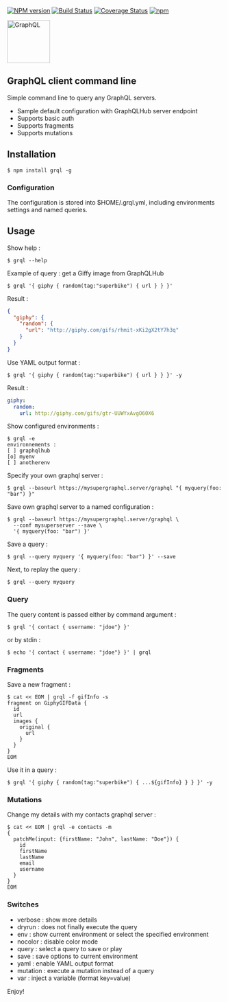 [![NPM version](https://badge.fury.io/js/grql.svg)](http://badge.fury.io/js/grql)
[![Build Status](https://travis-ci.org/openhoat/grql.png?branch=master)](https://travis-ci.org/openhoat/grql)
[![Coverage Status](https://coveralls.io/repos/github/openhoat/grql/badge.svg?branch=master)](https://coveralls.io/github/openhoat/grql?branch=master)
[![npm](https://img.shields.io/npm/l/express.svg?style=flat-square)]()

<a href="http://graphql.org/"><img src="http://graphql.org/img/logo.svg" width="100px" title="GraphQL"></a>

## GraphQL client command line

Simple command line to query any GraphQL servers.

- Sample default configuration with GraphQLHub server endpoint  
- Supports basic auth
- Supports fragments
- Supports mutations

## Installation

```
$ npm install grql -g
```
 
### Configuration

The configuration is stored into $HOME/.grql.yml, including environments settings and named queries.

## Usage

Show help :

```
$ grql --help
```

Example of query : get a Giffy image from GraphQLHub

```
$ grql '{ giphy { random(tag:"superbike") { url } } }'
```

Result :

```json
{
  "giphy": {
    "random": {
      "url": "http://giphy.com/gifs/rhmit-xKi2gX2tY7h3q"
    }
  }
}
```

Use YAML output format :

```
$ grql '{ giphy { random(tag:"superbike") { url } } }' -y
```

Result :

```yaml
giphy: 
  random: 
    url: http://giphy.com/gifs/gtr-UUWYxAvgO60X6
```

Show configured environments :

```
$ grql -e
environnements :
[ ] graphqlhub
[o] myenv
[ ] anotherenv
```

Specify your own graphql server :

```
$ grql --baseurl https://mysupergraphql.server/graphql "{ myquery(foo: "bar") }"
```

Save own graphql server to a named configuration :

```
$ grql --baseurl https://mysupergraphql.server/graphql \
  --conf mysuperserver --save \
  '{ myquery(foo: "bar") }'
```

Save a query :

```
$ grql --query myquery '{ myquery(foo: "bar") }' --save
```

Next, to replay the query :

```
$ grql --query myquery
```

### Query

The query content is passed either by command argument :

```
$ grql '{ contact { username: "jdoe"} }'
```

or by stdin :

```
$ echo '{ contact { username: "jdoe"} }' | grql 
```

### Fragments

Save a new fragment :

```
$ cat << EOM | grql -f gifInfo -s
fragment on GiphyGIFData {
  id
  url
  images {
    original {
      url
    }
  }
}
EOM
```

Use it in a query :

```
$ grql '{ giphy { random(tag:"superbike") { ...${gifInfo} } } }' -y
```

### Mutations

Change my details with my contacts graphql server :

```
$ cat << EOM | grql -e contacts -m
{
  patchMe(input: {firstName: "John", lastName: "Doe"}) {
    id
    firstName
    lastName
    email
    username
  }
}
EOM
```

### Switches

- verbose : show more details
- dryrun : does not finally execute the query
- env : show current environment or select the specified environment
- nocolor : disable color mode
- query : select a query to save or play
- save : save options to current environment
- yaml : enable YAML output format
- mutation : execute a mutation instead of a query
- var : inject a variable (format key=value)

Enjoy!

